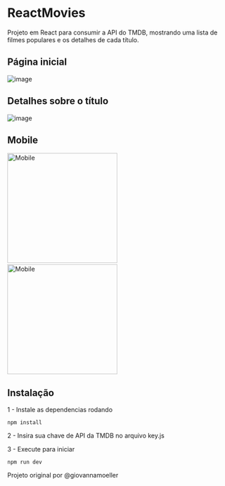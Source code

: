 # ReactMovies
Projeto em React para consumir a API do TMDB, mostrando uma lista de filmes populares e os detalhes de cada título.

## Página inicial
![image](https://user-images.githubusercontent.com/82134080/159136413-533d2c5b-2b56-46a3-ab5d-4f85c3a743e3.png)

## Detalhes sobre o título
![image](https://user-images.githubusercontent.com/82134080/159136424-f84cbb4e-fac2-4071-bbb9-d99873cb2e30.png)

## Mobile
<img src="https://user-images.githubusercontent.com/82134080/159136669-b45fee39-9fda-4f89-ba3c-28440bd31561.jpeg" alt="Mobile" width="250"/>&nbsp;&nbsp;&nbsp;&nbsp;&nbsp;&nbsp;&nbsp;<img src="https://user-images.githubusercontent.com/82134080/159136721-28971ff7-bbe2-4d60-bf59-a5a834e41572.jpeg" alt="Mobile" width="250"/>

## Instalação
1 - Instale as dependencias rodando
```node
npm install
```

2 - Insira sua chave de API da TMDB no arquivo key.js

3 - Execute para iniciar
```node
npm run dev
```

Projeto original por @giovannamoeller






